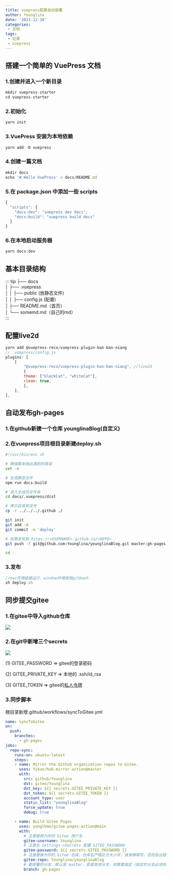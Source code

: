 ```yaml
---
title: vuepress配置自动部署
author: Younglina
date: '2021-12-10'
categories:
 - 文档
tags:
 - 记录
 - vuepress
---
```

## 搭建一个简单的 VuePress 文档
### 1.创建并进入一个新目录

```javascript
mkdir vuepress-starter
cd vuepress-starter
```
### 2.初始化

```javascript
yarn init
```
### 3.VuePress 安装为本地依赖

```javascript
yarn add -D vuepress
```
### 4.创建一篇文档

```javascript
mkdir docs
echo '# Hello VuePress' > docs/README.md
```

### 5.在 package.json 中添加一些 scripts

```javascript
{
  "scripts": {
    "docs:dev": "vuepress dev docs",
    "docs:build": "vuepress build docs"
  }
}
```

### 6.在本地启动服务器

```javascript
yarn docs:dev
```
## 基本目录结构
::: tip
├── docs  
│   ├── .vuepress  
│   │   ├── public (放静态文件)  
│   │   ├── config.js (配置)  
│   ├── README.md（首页）  
│   └── somemd.md（自己的md）  
:::

## 配置live2d
```javascript
yarn add @vuepress-reco/vuepress-plugin-kan-ban-niang
// .vuepress/config.js
plugins: [
    [
        "@vuepress-reco/vuepress-plugin-kan-ban-niang", //live2d
        {
        theme: ["blackCat", "whiteCat"],
        clean: true,
        },
    ],
],
```
## 自动发布gh-pages
### 1.在github新建一个仓库 younglinaBlog(自定义)
### 2.在vuepress项目根目录新建deploy.sh
```bash
#!/usr/bin/env sh

# 确保脚本抛出遇到的错误
set -e

# 生成静态文件
npm run docs:build

# 进入生成的文件夹
cd docs/.vuepress/dist

# 拷贝目录和文件
cp -r ../../../.github ./

git init
git add -A
git commit -m 'deploy'

# 如果发布到 https://<USERNAME>.github.io/<REPO>
git push -f git@github.com:Younglina/younglinaBlog.git master:gh-pages

cd -
```
### 3.发布
```javascript
//mac环境直接运行，window环境使用gitbash
sh deploy.sh
```

## 同步提交gitee
### 1.在gitee中导入github仓库
<img src="https://github.com/Younglina/younglinaBlog/row/master/assets/giteeImport.png?raw=true" />

### 2.在git中新增三个secrets
<img src="https://github.com/Younglina/younglinaBlog/row/master/assets/secrit.png" />

(1) GITEE_PASSWORD => gitee的登录密码  

(2) GITEE_PRIVATE_KEY => 本地的 .ssh/id_rsa  

(3) GITEE_TOKEN => gitee的<a href="https://gitee.com/profile/personal_access_tokens" target="_blank">私人令牌</a>

### 3.同步脚本
根目录新增.github/workflows/syncToGitee.yml
```yml
name: syncToGitee
on:
  push:
    branches:
      - gh-pages
jobs:
  repo-sync:
    runs-on: ubuntu-latest
    steps:
    - name: Mirror the Github organization repos to Gitee.
      uses: Yikun/hub-mirror-action@master
      with:
        src: github/Younglina
        dst: gitee/Younglina
        dst_key: ${{ secrets.GITEE_PRIVATE_KEY }}
        dst_token: ${{ secrets.GITEE_TOKEN }}
        account_type: user
        static_list: "younglinaBlog"
        force_update: true
        debug: true

    - name: Build Gitee Pages
      uses: yanglbme/gitee-pages-action@main
      with:
        # 注意替换为你的 Gitee 用户名
        gitee-username: Younglina
        # 注意在 Settings->Secrets 配置 GITEE_PASSWORD
        gitee-password: ${{ secrets.GITEE_PASSWORD }}
        # 注意替换为你的 Gitee 仓库，仓库名严格区分大小写，请准确填写，否则会出错
        gitee-repo: Younglina/younglinaBlog
        # 要部署的分支，默认是 master，若是其他分支，则需要指定（指定的分支必须存在）
        branch: gh-pages
```